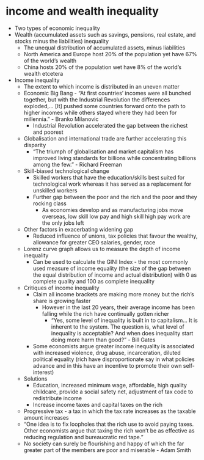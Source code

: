 # income and wealth inequality
- Two types of economic inequality 
- Wealth (accumulated assets such as savings, pensions, real estate, and stocks minus the liabilities) inequality
    - The unequal distribution of accumulated assets, minus liabilities
    - North America and Europe host 20% of the population yet have 67% of the world’s wealth
    - China hosts 20% of the population wet have 8% of the world’s wealth etcetera
- Income inequality
    - The extent to which income is distributed in an uneven matter
    - Economic Big Bang - “At first countries’ incomes were all bunched together, but with the Industrial Revolution the differences exploded,… [It] pushed some countries forward onto the path  to higher incomes while others stayed where they had been for millennia.” - Branko Milanovic
        - Industrial Revolution accelerated the gap between the richest and poorest
    - Globalisation and international trade are further accelerating this disparity 
        - “The triumph of globalisation and market capitalism has improved living standards for billions while concentrating billions among the few.” - Richard Freeman
    - Skill-biased technological change
        - Skilled workers that have the education/skills best suited for technological work whereas it has served as a replacement for unskilled workers
        - Further gap between the poor and the rich and the poor and they rocking class
            - As economies develop and as manufacturing jobs move overseas, low skill low pay and high skill high pay work are the only jobs left
    - Other factors in exacerbating widening gap
        - Reduced influence of unions, tax policies that favour the wealthy, allowance for greater CEO salaries, gender, race
    - Lorenz curve graph allows us to measure the depth of income inequality 
        - Can be used to calculate the GINI Index - the most commonly used measure of income equality (the size of the gap between the equal distribution of income and actual distribution) with 0 as complete quality and 100 as complete inequality
    - Critiques of income inequality
        - Claim all income brackets are making more money but the rich’s share is growing faster
            - However in the last 20 years, their average income has been falling while the rich have continually gotten richer
                - “Yes, some level of inequality is built in to capitalism… It is inherent to the system. The question is, what level of inequality is acceptable? And when does inequality start doing more harm than good?” - Bill Gates
        - Some economists argue greater income inequality is associated with increased violence, drug abuse, incarceration, diluted political equality (rich have disproportionate say in what policies advance and in this have an incentive to promote their own self-interest)
    - Solutions
        - Education, increased minimum wage, affordable, high quality childcare, provide a social safety net, adjustment of tax code to redistribute income
        - Increase income taxes and capital taxes on the rich
    - Progressive tax - a tax in which the tax rate increases as the taxable amount increases
    - “One idea is to fix loopholes that the rich use to avoid paying taxes. Other economists argue that taxing the rich won’t be as effective as reducing regulation and bureaucratic red tape.”
    - No society can surely be flourishing and happy of which the far greater part of the members are poor and miserable - Adam Smith
